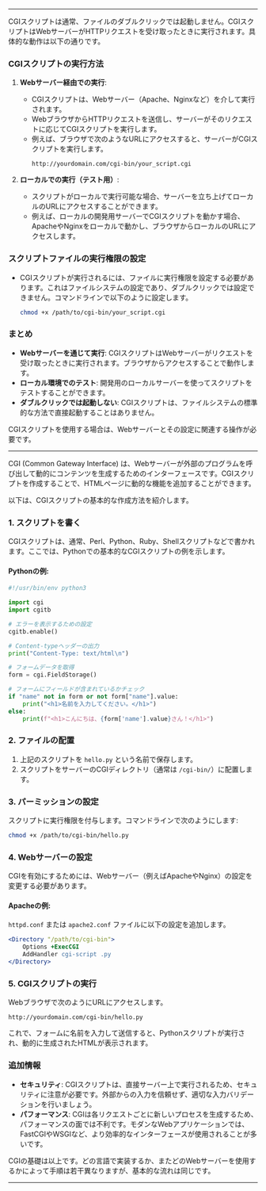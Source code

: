 

---

CGIスクリプトは通常、ファイルのダブルクリックでは起動しません。CGIスクリプトはWebサーバーがHTTPリクエストを受け取ったときに実行されます。具体的な動作は以下の通りです。

### CGIスクリプトの実行方法

1. **Webサーバー経由での実行**:
   - CGIスクリプトは、Webサーバー（Apache、Nginxなど）を介して実行されます。
   - WebブラウザからHTTPリクエストを送信し、サーバーがそのリクエストに応じてCGIスクリプトを実行します。
   - 例えば、ブラウザで次のようなURLにアクセスすると、サーバーがCGIスクリプトを実行します。
     ```
     http://yourdomain.com/cgi-bin/your_script.cgi
     ```

2. **ローカルでの実行（テスト用）**:
   - スクリプトがローカルで実行可能な場合、サーバーを立ち上げてローカルのURLにアクセスすることができます。
   - 例えば、ローカルの開発用サーバーでCGIスクリプトを動かす場合、ApacheやNginxをローカルで動かし、ブラウザからローカルのURLにアクセスします。

### スクリプトファイルの実行権限の設定

- CGIスクリプトが実行されるには、ファイルに実行権限を設定する必要があります。これはファイルシステムの設定であり、ダブルクリックでは設定できません。コマンドラインで以下のように設定します。

  ```bash
  chmod +x /path/to/cgi-bin/your_script.cgi
  ```

### まとめ

- **Webサーバーを通じて実行**: CGIスクリプトはWebサーバーがリクエストを受け取ったときに実行されます。ブラウザからアクセスすることで動作します。
- **ローカル環境でのテスト**: 開発用のローカルサーバーを使ってスクリプトをテストすることができます。
- **ダブルクリックでは起動しない**: CGIスクリプトは、ファイルシステムの標準的な方法で直接起動することはありません。

CGIスクリプトを使用する場合は、Webサーバーとその設定に関連する操作が必要です。

---

CGI (Common Gateway Interface) は、Webサーバーが外部のプログラムを呼び出して動的にコンテンツを生成するためのインターフェースです。CGIスクリプトを作成することで、HTMLページに動的な機能を追加することができます。

以下は、CGIスクリプトの基本的な作成方法を紹介します。

### 1. スクリプトを書く
CGIスクリプトは、通常、Perl、Python、Ruby、Shellスクリプトなどで書かれます。ここでは、Pythonでの基本的なCGIスクリプトの例を示します。

#### Pythonの例:
```python
#!/usr/bin/env python3

import cgi
import cgitb

# エラーを表示するための設定
cgitb.enable()

# Content-typeヘッダーの出力
print("Content-Type: text/html\n")

# フォームデータを取得
form = cgi.FieldStorage()

# フォームにフィールドが含まれているかチェック
if "name" not in form or not form["name"].value:
    print("<h1>名前を入力してください。</h1>")
else:
    print(f"<h1>こんにちは、{form['name'].value}さん！</h1>")
```

### 2. ファイルの配置
1. 上記のスクリプトを `hello.py` という名前で保存します。
2. スクリプトをサーバーのCGIディレクトリ（通常は `/cgi-bin/`）に配置します。

### 3. パーミッションの設定
スクリプトに実行権限を付与します。コマンドラインで次のようにします:

```bash
chmod +x /path/to/cgi-bin/hello.py
```

### 4. Webサーバーの設定
CGIを有効にするためには、Webサーバー（例えばApacheやNginx）の設定を変更する必要があります。

#### Apacheの例:
`httpd.conf` または `apache2.conf` ファイルに以下の設定を追加します。

```apache
<Directory "/path/to/cgi-bin">
    Options +ExecCGI
    AddHandler cgi-script .py
</Directory>
```

### 5. CGIスクリプトの実行
Webブラウザで次のようにURLにアクセスします。

```
http://yourdomain.com/cgi-bin/hello.py
```

これで、フォームに名前を入力して送信すると、Pythonスクリプトが実行され、動的に生成されたHTMLが表示されます。

### 追加情報
- **セキュリティ**: CGIスクリプトは、直接サーバー上で実行されるため、セキュリティに注意が必要です。外部からの入力を信頼せず、適切な入力バリデーションを行いましょう。
- **パフォーマンス**: CGIは各リクエストごとに新しいプロセスを生成するため、パフォーマンスの面では不利です。モダンなWebアプリケーションでは、FastCGIやWSGIなど、より効率的なインターフェースが使用されることが多いです。

CGIの基礎は以上です。どの言語で実装するか、またどのWebサーバーを使用するかによって手順は若干異なりますが、基本的な流れは同じです。

---
